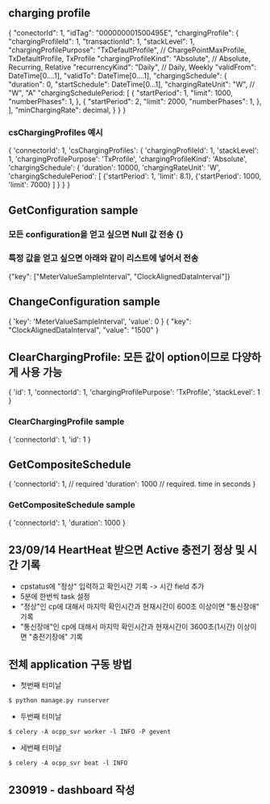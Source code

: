 ## charging profile
{
  "conectorId": 1,
  "idTag": "000000001500495E",
  "chargingProfile": {
    "chargingProfileId": 1,
    "transactionId": 1,
    "stackLevel": 1,
    "chargingProfilePurpose": "TxDefaultProfile", // ChargePointMaxProfile, TxDefaultProfile, TxProfile
    "chargingProfileKind": "Absolute", // Absolute, Recurring, Relative
    "recurrencyKind": "Daily", // Daily, Weekly
    "validFrom": DateTime[0....1],
    "validTo": DateTime[0....1],
    "chargingSchedule": {
      "duration": 0,
      "startSchedule": DateTime[0...1],
      "chargingRateUnit": "W",  // "W", "A"
      "chargingSchedulePeriod: [
        {
          "startPeriod": 1,
          "limit": 1000,
          "numberPhases": 1,
        },
        {
          "startPeriod": 2,
          "limit": 2000,
          "numberPhases": 1,
        },
      ],
      "minChargingRate": decimal,
    }
  }
}

### csChargingProfiles 예시
{
  'connectorId': 1, 
  'csChargingProfiles': {
    'chargingProfileId': 1, 
    'stackLevel': 1, 
    'chargingProfilePurpose': 'TxProfile', 
    'chargingProfileKind': 'Absolute', 
    'chargingSchedule': {
      'duration': 10000, 
      'chargingRateUnit': 'W', 
      'chargingSchedulePeriod': [
        {'startPeriod': 1, 'limit': 8.1},
        {'startPeriod': 1000, 'limit': 7000}
      ]
    }
  }
}

## GetConfiguration sample
### 모든 configuration을 얻고 싶으면 Null 값 전송 {}
### 특정 값을 얻고 싶으면 아래와 같이 리스트에 넣어서 전송
{"key": ["MeterValueSampleInterval", "ClockAlignedDataInterval"]}

## ChangeConfiguration sample
{
  'key': 'MeterValueSampleInterval',
  'value': 0
}
{
  "key": "ClockAlignedDataInterval",
  "value": "1500"
}

## ClearChargingProfile: 모든 값이 option이므로 다양하게 사용 가능
{
  'id': 1,
  'connectorId': 1,
  'chargingProfilePurpose': 'TxProfile',
  'stackLevel': 1
}

### ClearChargingProfile sample
{
  'connectorId': 1, 
  'id': 1
}

## GetCompositeSchedule
{
  'connectorId': 1,     // required
  'duration': 1000      // required. time in seconds
}

### GetCompositeSchedule sample
{
  'connectorId': 1, 
  'duration': 1000
}

## 23/09/14 HeartHeat 받으면 Active 충전기 정상 및 시간 기록
- cpstatus에 "정상" 입력하고 확인시간 기록 -> 시간 field 추가
- 5분에 한번씩 task 설정
- "정상"인 cp에 대해서 마지막 확인시간과 현재시간이 600초 이상이면 "통신장애" 기록
- "통신장애"인 cp에 대해서 마지막 확인시간과 현재시간이 3600초(1시간) 이상이면 "충전기장애" 기록

## 전체 application  구동 방법
- 첫번째 터미날
``````
$ python manage.py runserver
``````
- 두번째 터미날
``````
$ celery -A ocpp_svr worker -l INFO -P gevent
``````
- 세번째 터미날
``````
$ celery -A ocpp_svr beat -l INFO
``````

## 230919 - dashboard 작성